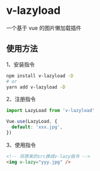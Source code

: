 # v-lazyload

一个基于 vue 的图片懒加载插件

## 使用方法

1、安装指令

```bash
npm install v-lazyload -D
# or
yarn add v-lazyload -D
```

2、注册指令

```js
import LazyLoad from 'v-lazyload'

Vue.use(LazyLoad, {
  default: 'xxx.jpg',
})
```

3、使用指令

```html
<!-- 将原来的src换成v-lazy指令 -->
<img v-lazy="yyy.jpg" />
```
